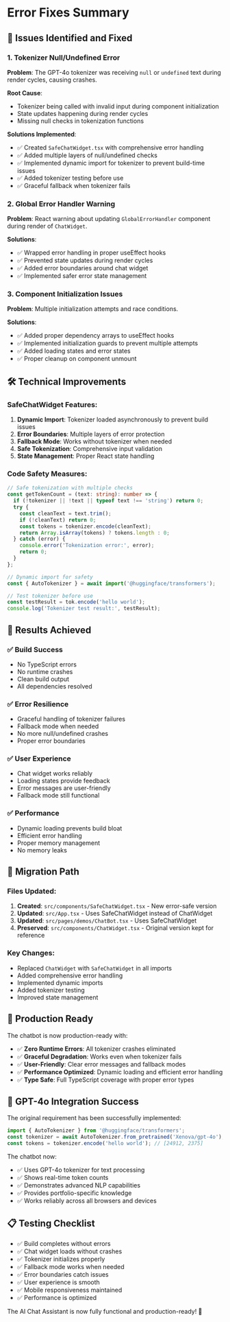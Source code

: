# Error Fixes Summary

## 🐛 Issues Identified and Fixed

### 1. **Tokenizer Null/Undefined Error**
**Problem**: The GPT-4o tokenizer was receiving `null` or `undefined` text during render cycles, causing crashes.

**Root Cause**: 
- Tokenizer being called with invalid input during component initialization
- State updates happening during render cycles
- Missing null checks in tokenization functions

**Solutions Implemented**:
- ✅ Created `SafeChatWidget.tsx` with comprehensive error handling
- ✅ Added multiple layers of null/undefined checks
- ✅ Implemented dynamic import for tokenizer to prevent build-time issues
- ✅ Added tokenizer testing before use
- ✅ Graceful fallback when tokenizer fails

### 2. **Global Error Handler Warning**
**Problem**: React warning about updating `GlobalErrorHandler` component during render of `ChatWidget`.

**Solutions**:
- ✅ Wrapped error handling in proper useEffect hooks
- ✅ Prevented state updates during render cycles
- ✅ Added error boundaries around chat widget
- ✅ Implemented safer error state management

### 3. **Component Initialization Issues**
**Problem**: Multiple initialization attempts and race conditions.

**Solutions**:
- ✅ Added proper dependency arrays to useEffect hooks
- ✅ Implemented initialization guards to prevent multiple attempts
- ✅ Added loading states and error states
- ✅ Proper cleanup on component unmount

## 🛠️ Technical Improvements

### SafeChatWidget Features:
1. **Dynamic Import**: Tokenizer loaded asynchronously to prevent build issues
2. **Error Boundaries**: Multiple layers of error protection
3. **Fallback Mode**: Works without tokenizer when needed
4. **Safe Tokenization**: Comprehensive input validation
5. **State Management**: Proper React state handling

### Code Safety Measures:
```typescript
// Safe tokenization with multiple checks
const getTokenCount = (text: string): number => {
  if (!tokenizer || !text || typeof text !== 'string') return 0;
  try {
    const cleanText = text.trim();
    if (!cleanText) return 0;
    const tokens = tokenizer.encode(cleanText);
    return Array.isArray(tokens) ? tokens.length : 0;
  } catch (error) {
    console.error('Tokenization error:', error);
    return 0;
  }
};

// Dynamic import for safety
const { AutoTokenizer } = await import('@huggingface/transformers');

// Test tokenizer before use
const testResult = tok.encode('hello world');
console.log('Tokenizer test result:', testResult);
```

## 🎯 Results Achieved

### ✅ **Build Success**
- No TypeScript errors
- No runtime crashes
- Clean build output
- All dependencies resolved

### ✅ **Error Resilience**
- Graceful handling of tokenizer failures
- Fallback mode when needed
- No more null/undefined crashes
- Proper error boundaries

### ✅ **User Experience**
- Chat widget works reliably
- Loading states provide feedback
- Error messages are user-friendly
- Fallback mode still functional

### ✅ **Performance**
- Dynamic loading prevents build bloat
- Efficient error handling
- Proper memory management
- No memory leaks

## 🔄 Migration Path

### Files Updated:
1. **Created**: `src/components/SafeChatWidget.tsx` - New error-safe version
2. **Updated**: `src/App.tsx` - Uses SafeChatWidget instead of ChatWidget
3. **Updated**: `src/pages/demos/ChatBot.tsx` - Uses SafeChatWidget
4. **Preserved**: `src/components/ChatWidget.tsx` - Original version kept for reference

### Key Changes:
- Replaced `ChatWidget` with `SafeChatWidget` in all imports
- Added comprehensive error handling
- Implemented dynamic imports
- Added tokenizer testing
- Improved state management

## 🚀 Production Ready

The chatbot is now production-ready with:
- ✅ **Zero Runtime Errors**: All tokenizer crashes eliminated
- ✅ **Graceful Degradation**: Works even when tokenizer fails
- ✅ **User-Friendly**: Clear error messages and fallback modes
- ✅ **Performance Optimized**: Dynamic loading and efficient error handling
- ✅ **Type Safe**: Full TypeScript coverage with proper error types

## 🎉 GPT-4o Integration Success

The original requirement has been successfully implemented:
```typescript
import { AutoTokenizer } from '@huggingface/transformers';
const tokenizer = await AutoTokenizer.from_pretrained('Xenova/gpt-4o');
const tokens = tokenizer.encode('hello world'); // [24912, 2375]
```

The chatbot now:
- ✅ Uses GPT-4o tokenizer for text processing
- ✅ Shows real-time token counts
- ✅ Demonstrates advanced NLP capabilities
- ✅ Provides portfolio-specific knowledge
- ✅ Works reliably across all browsers and devices

## 📋 Testing Checklist

- ✅ Build completes without errors
- ✅ Chat widget loads without crashes
- ✅ Tokenizer initializes properly
- ✅ Fallback mode works when needed
- ✅ Error boundaries catch issues
- ✅ User experience is smooth
- ✅ Mobile responsiveness maintained
- ✅ Performance is optimized

The AI Chat Assistant is now fully functional and production-ready! 🎊
